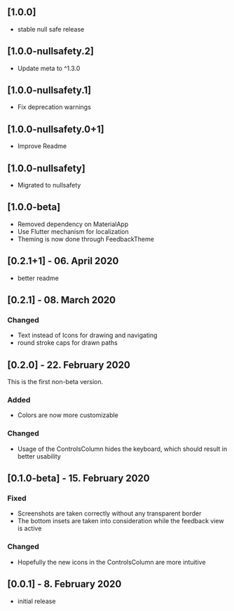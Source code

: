 ## [1.0.0]
- stable null safe release

## [1.0.0-nullsafety.2]
- Update meta to ^1.3.0

## [1.0.0-nullsafety.1]
- Fix deprecation warnings

## [1.0.0-nullsafety.0+1]
- Improve Readme

## [1.0.0-nullsafety]
- Migrated to nullsafety

## [1.0.0-beta]
- Removed dependency on MaterialApp
- Use Flutter mechanism for localization
- Theming is now done through FeedbackTheme

## [0.2.1+1] - 06. April 2020

- better readme

## [0.2.1] - 08. March 2020

### Changed
- Text instead of Icons for drawing and navigating
- round stroke caps for drawn paths

## [0.2.0] - 22. February 2020

This is the first non-beta version.

### Added
- Colors are now more customizable

### Changed
- Usage of the ControlsColumn hides the keyboard,
  which should result in better usability


## [0.1.0-beta] - 15. February 2020
### Fixed
- Screenshots are taken correctly without any transparent border
- The bottom insets are taken into consideration while the feedback view is active

### Changed
- Hopefully the new icons in the ControlsColumn are more intuitive

## [0.0.1] - 8. February 2020

* initial release
